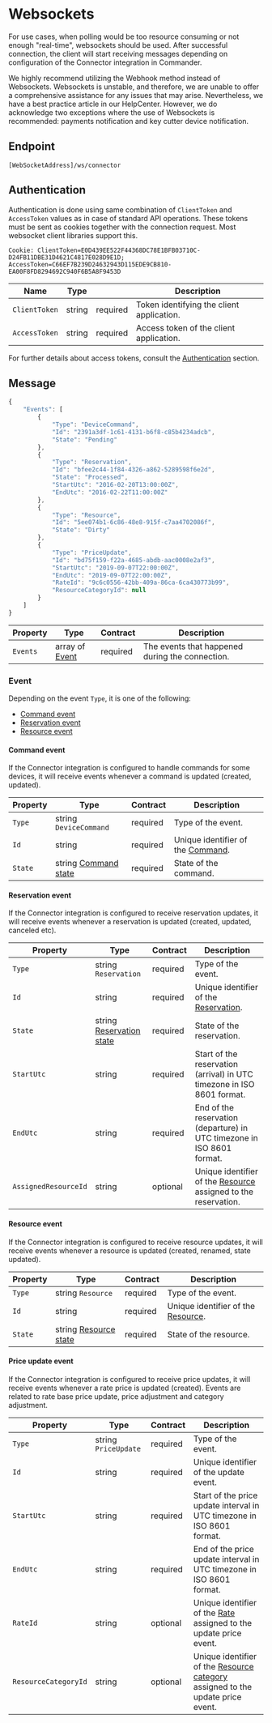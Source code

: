 # Websockets

For use cases, when polling would be too resource consuming or not enough "real-time", websockets should be used. After successful connection, the client will start receiving messages depending on configuration of the Connector integration in Commander.

We highly recommend utilizing the Webhook method instead of Websockets. Websockets is unstable, and therefore, we are unable to offer a comprehensive assistance for any issues that may arise. Nevertheless, we have a best practice article in our HelpCenter.
However, we do acknowledge two exceptions where the use of Websockets is recommended: payments notification and key cutter device notification.

## Endpoint

`[WebSocketAddress]/ws/connector`

## Authentication

Authentication is done using same combination of `ClientToken` and `AccessToken` values as in case of standard API operations. These tokens must be sent as cookies together with the connection request. Most websocket client libraries support this. 

```
Cookie: ClientToken=E0D439EE522F44368DC78E1BFB03710C-D24FB11DBE31D4621C4817E028D9E1D; AccessToken=C66EF7B239D24632943D115EDE9CB810-EA00F8FD8294692C940F6B5A8F9453D
```

| Name | Type |  | Description |
| --- | --- | --- | --- |
| `ClientToken` | string | required | Token identifying the client application. |
| `AccessToken` | string | required | Access token of the client application. |

For further details about access tokens, consult the [Authentication](guidelines.md#authentication) section.

## Message

```javascript
{
    "Events": [
        {
            "Type": "DeviceCommand",
            "Id": "2391a3df-1c61-4131-b6f8-c85b4234adcb",
            "State": "Pending"
        },
        {
            "Type": "Reservation",
            "Id": "bfee2c44-1f84-4326-a862-5289598f6e2d",
            "State": "Processed",
            "StartUtc": "2016-02-20T13:00:00Z",
            "EndUtc": "2016-02-22T11:00:00Z"
        },
        {
            "Type": "Resource",
            "Id": "5ee074b1-6c86-48e8-915f-c7aa4702086f",
            "State": "Dirty"
        },
        {
            "Type": "PriceUpdate",
            "Id": "bd75f159-f22a-4685-abdb-aac0008e2af3",
            "StartUtc": "2019-09-07T22:00:00Z",
            "EndUtc": "2019-09-07T22:00:00Z",
            "RateId": "9c6c0556-42bb-409a-86ca-6ca430773b99",
            "ResourceCategoryId": null
        }
    ]
}
```

| Property | Type | Contract | Description |
| --- | --- | --- | --- |
| `Events` | array of [Event](websockets.md#event) | required | The events that happened during the connection. |

### Event

Depending on the event `Type`, it is one of the following:

* [Command event](websockets.md#command-event)
* [Reservation event](websockets.md#reservation-event)
* [Resource event](websockets.md#resource-event)

#### Command event

If the Connector integration is configured to handle commands for some devices, it will receive events whenever a command is updated \(created, updated\).

| Property | Type | Contract | Description |
| --- | --- | --- | --- |
| `Type` | string `DeviceCommand` | required | Type of the event. |
| `Id` | string | required | Unique identifier of the [Command](operations/integrations.md#command). |
| `State` | string [Command state](operations/integrations.md#command-state) | required | State of the command. |

#### Reservation event

If the Connector integration is configured to receive reservation updates, it will receive events whenever a reservation is updated \(created, updated, canceled etc\).

| Property | Type | Contract | Description |
| --- | --- | --- | --- |
| `Type` | string `Reservation` | required | Type of the event. |
| `Id` | string | required | Unique identifier of the [Reservation](operations/reservations.md#reservation). |
| `State` | string [Reservation state](operations/reservations.md#reservation-state) | required | State of the reservation. |
| `StartUtc` | string | required | Start of the reservation \(arrival\) in UTC timezone in ISO 8601 format. |
| `EndUtc` | string | required | End of the reservation \(departure\) in UTC timezone in ISO 8601 format. |
| `AssignedResourceId` | string | optional | Unique identifier of the [Resource](operations/enterprises#resource) assigned to the reservation. |

#### Resource event

If the Connector integration is configured to receive resource updates, it will receive events whenever a resource is updated \(created, renamed, state updated\).

| Property | Type | Contract | Description |
| --- | --- | --- | --- |
| `Type` | string `Resource` | required | Type of the event. |
| `Id` | string | required | Unique identifier of the [Resource](operations/enterprises.md#resource). |
| `State` | string [Resource state](operations/enterprises.md#resource-state) | required | State of the resource. |

#### Price update event

If the Connector integration is configured to receive price updates, it will receive events whenever a rate price is updated \(created\). Events are related to rate base price update, price adjustment and category adjustment.

| Property | Type | Contract | Description |
| --- | --- | --- | --- |
| `Type` | string `PriceUpdate` | required | Type of the event. |
| `Id` | string | required | Unique identifier of the update event. |
| `StartUtc` | string | required | Start of the price update interval in UTC timezone in ISO 8601 format. |
| `EndUtc` | string | required | End of the price update interval in UTC timezone in ISO 8601 format. |
| `RateId` | string | optional | Unique identifier of the [Rate](operations/services.md#rate) assigned to the update price event. |
| `ResourceCategoryId` | string | optional | Unique identifier of the [Resource category](operations/enterprises.md#resource-category) assigned to the update price event. |

